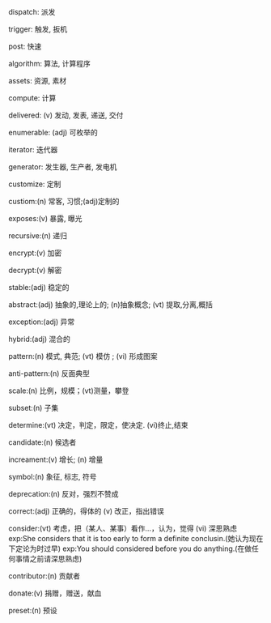 dispatch: 派发

trigger: 触发, 扳机

post: 快速
  
algorithm: 算法, 计算程序

assets: 资源, 素材

compute: 计算

delivered: (v) 发动, 发表, 递送, 交付

enumerable: (adj) 可枚举的

iterator: 迭代器

generator: 发生器, 生产者, 发电机

customize: 定制

custiom:(n) 常客, 习惯;(adj)定制的

exposes:(v) 暴露, 曝光

recursive:(n) 递归

encrypt:(v) 加密

decrypt:(v) 解密

stable:(adj) 稳定的

abstract:(adj) 抽象的,理论上的; (n)抽象概念; (vt) 提取,分离,概括

exception:(adj) 异常

hybrid:(adj) 混合的

pattern:(n) 模式, 典范; (vt) 模仿 ; (vi) 形成图案

anti-pattern:(n) 反面典型

scale:(n) 比例，规模；(vt)测量，攀登

subset:(n) 子集

determine:(vt) 决定，判定，限定，使决定. (vi)终止,结束

candidate:(n) 候选者

increament:(v) 增长; (n) 增量

symbol:(n) 象征, 标志, 符号

deprecation:(n) 反对，强烈不赞成

correct:(adj) 正确的，得体的
        (v) 改正，指出错误

consider:(vt) 考虑，把（某人、某事）看作...，认为，觉得
         (vi) 深思熟虑
exp:She considers that it is too early to form a definite conclusin.(她认为现在下定论为时过早)
exp:You should considered before you do anything.(在做任何事情之前请深思熟虑)

contributor:(n) 贡献者

donate:(v) 捐赠，赠送，献血

preset:(n) 预设
